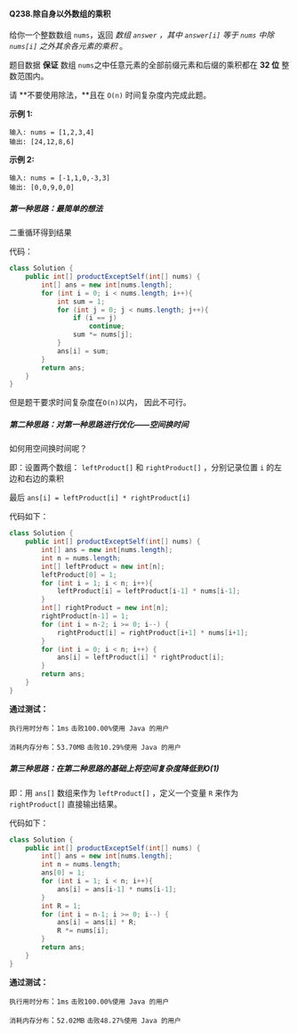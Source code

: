 #### Q238.除自身以外数组的乘积

给你一个整数数组 `nums`，返回 *数组 `answer` ，其中 `answer[i]` 等于 `nums` 中除 `nums[i]` 之外其余各元素的乘积* 。

题目数据 **保证** 数组 `nums`之中任意元素的全部前缀元素和后缀的乘积都在 **32 位** 整数范围内。

请 **不要使用除法，**且在 `O(n)` 时间复杂度内完成此题。

**示例 1:**

```
输入: nums = [1,2,3,4]
输出: [24,12,8,6]
```

**示例 2:**

```
输入: nums = [-1,1,0,-3,3]
输出: [0,0,9,0,0]
```

 

##### 第一种思路：最简单的想法

二重循环得到结果

代码：

```java
class Solution {
    public int[] productExceptSelf(int[] nums) {
        int[] ans = new int[nums.length];
        for (int i = 0; i < nums.length; i++){
            int sum = 1;
            for (int j = 0; j < nums.length; j++){
                if (i == j)
                    continue;
                sum *= nums[j];
            }
            ans[i] = sum;
        }
        return ans;
    }
}
```

但是题干要求时间复杂度在`O(n)`以内， 因此不可行。



##### 第二种思路：对第一种思路进行优化——空间换时间

如何用空间换时间呢？

即：设置两个数组： `leftProduct[]` 和 `rightProduct[]` ，分别记录位置 `i` 的左边和右边的乘积

最后 `ans[i] = leftProduct[i] * rightProduct[i]`

代码如下：

```java
class Solution {
    public int[] productExceptSelf(int[] nums) {
        int[] ans = new int[nums.length];
        int n = nums.length;
        int[] leftProduct = new int[n];
        leftProduct[0] = 1;
        for (int i = 1; i < n; i++){
            leftProduct[i] = leftProduct[i-1] * nums[i-1];
        }
        int[] rightProduct = new int[n];
        rightProduct[n-1] = 1;
        for (int i = n-2; i >= 0; i--) {
            rightProduct[i] = rightProduct[i+1] * nums[i+1];
        }
        for (int i = 0; i < n; i++) {
            ans[i] = leftProduct[i] * rightProduct[i];
        }
        return ans;
    }
}
```

**通过测试：**

`执行用时分布`：`1ms`				`击败100.00%使用 Java 的用户`

`消耗内存分布`：`53.70MB`		`击败10.29%使用 Java 的用户`



##### 第三种思路：在第二种思路的基础上将空间复杂度降低到O(1)

即：用 `ans[]` 数组来作为 `leftProduct[]` ，定义一个变量 `R` 来作为 `rightProduct[]` 直接输出结果。

代码如下：

```java
class Solution {
    public int[] productExceptSelf(int[] nums) {
        int[] ans = new int[nums.length];
        int n = nums.length;
        ans[0] = 1;
        for (int i = 1; i < n; i++){
            ans[i] = ans[i-1] * nums[i-1];
        }
        int R = 1;
        for (int i = n-1; i >= 0; i--) {
            ans[i] = ans[i] * R;
            R *= nums[i];
        }
        return ans;
    }
}
```

**通过测试：**

`执行用时分布`：`1ms`				`击败100.00%使用 Java 的用户`

`消耗内存分布`：`52.02MB`		`击败48.27%使用 Java 的用户`
